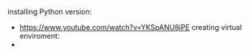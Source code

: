 installing Python version: 
- https://www.youtube.com/watch?v=YKSpANU8jPE
creating virtual enviroment: 
- 
